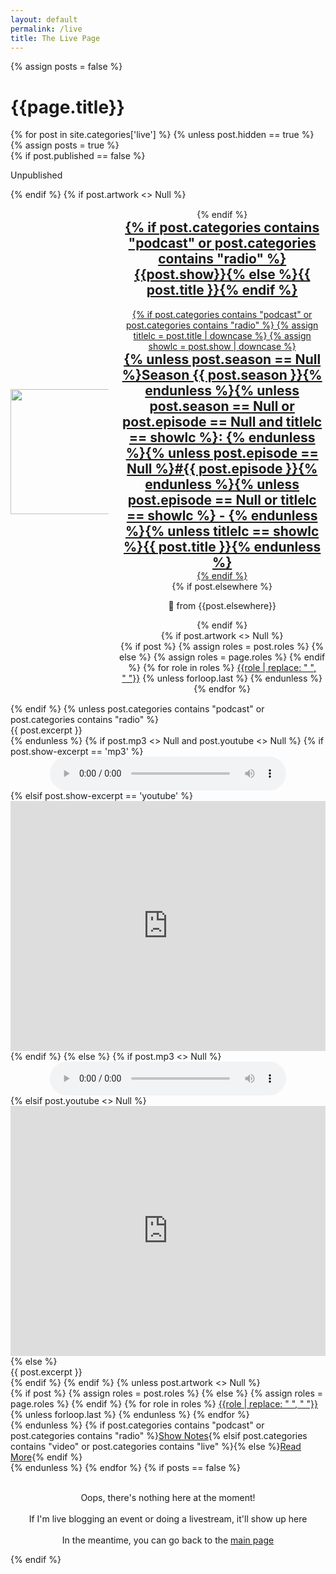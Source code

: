 ```yaml
---
layout: default
permalink: /live
title: The Live Page
---
```

{% assign posts = false %}
<h1>{{page.title}}</h1>
<div class="posts">
  {% for post in site.categories['live'] %}
  {% unless post.hidden == true %}
  {% assign posts = true %}
<article style="{% if post.categories contains "video" %}background-color: rgb(81, 180, 250); {% elsif post.categories contains "podcast" or post.categories contains "radio" %}background-color: rgb(138, 234, 146); {% elsif post.categories contains "update" %}background-color: rgba(255,128,0,0.25); {% endif %}padding: 1em;" class="post">
      {% if post.published == false %}
      <div class="post-unpublished">
        <p class="split">Unpublished</p>
      </div>
      {% endif %}
      {% if post.artwork <> Null %}
      <div style="display: grid; grid-template-columns: repeat(3, minmax(0, 1fr)); text-align: center; grid-gap: 1rem; margin:15px 0">
        <div style="display: flex; flex-direction: column; height: 100%; justify-content: center; align-items: center;"><img height=auto width="200" style="vertical-align:middle;" src="{{post.artwork}}"></div>
        <div style="grid-column-start: 2; grid-column-end: 4; display: flex; flex-direction: column; height: 100%; justify-content: center;">
      {% endif %}
      <a href="{{ site.baseurl }}{{ post.url }}">
        <h1 style="margin-top: 0;">{% if post.categories contains "podcast" or post.categories contains "radio" %}{{post.show}}{% else %}{{ post.title }}{% endif %}</h1>
        {% if post.categories contains "podcast" or post.categories contains "radio" %}
          {% assign titlelc = post.title | downcase %}
          {% assign showlc = post.show | downcase %}
          <h2 style="margin: 0;">{% unless post.season == Null %}Season {{ post.season }}{% endunless %}{% unless post.season == Null or post.episode == Null and titlelc == showlc %}: {% endunless %}{% unless post.episode == Null %}#{{ post.episode }}{% endunless %}{% unless post.episode == Null or titlelc == showlc %} - {% endunless %}{% unless titlelc == showlc %}{{ post.title }}{% endunless %}</h2>
        {% endif %}
      </a>
      <div class="post-elsewhere">
        {% if post.elsewhere %}<p style="text-align: center;">🔀 from {{post.elsewhere}}</p>{% endif %}
      </div>
      {% if post.artwork <> Null %}
      <div class="post-roles">
        {% if post %}
          {% assign roles = post.roles %}
        {% else %}
          {% assign roles = page.roles %}
        {% endif %}
        {% for role in roles %}
          <a href="{{site.baseurl}}/roles/#{{role|slugize}}">{{role | replace: " ", "&nbsp;"}}</a>
          {% unless forloop.last %}&nbsp;{% endunless %}
        {% endfor %}
      </div>
      </div>
        </div>
      {% endif %}
      {% unless post.categories contains "podcast" or post.categories contains "radio" %}
      <div class="entry">
        {{ post.excerpt }}
      </div>
      {% endunless %}
      {% if post.mp3 <> Null and post.youtube <> Null %}
    {% if post.show-excerpt == 'mp3' %}
    <div style="text-align:center">
      <audio controls style="width: 75%;">
        <source src="{{ post.mp3 }}" type="audio/mpeg">
        Your browser does not support the audio element.
      </audio>
      </div>
      {% elsif post.show-excerpt == 'youtube' %}
      <iframe width="100%" height="400em" src="https://www.youtube.com/embed/{{ post.youtube }}" frameborder="0" allow="accelerometer; autoplay; clipboard-write; encrypted-media; gyroscope; picture-in-picture" allowfullscreen></iframe>
      {% endif %}
     {% else %}
      {% if post.mp3 <> Null %}
      <div style="text-align:center">
      <audio controls style="width: 75%;">
        <source src="{{ post.mp3 }}" type="audio/mpeg">
        Your browser does not support the audio element.
      </audio>
      </div>
      {% elsif post.youtube <> Null %}
      <iframe width="100%" height="400em" src="https://www.youtube.com/embed/{{ post.youtube }}" frameborder="0" allow="accelerometer; autoplay; clipboard-write; encrypted-media; gyroscope; picture-in-picture" allowfullscreen></iframe>
      {% else %}
      <div class="entry">
        {{ post.excerpt }}
      </div>
      {% endif %}
      {% endif %}
      {% unless post.artwork <> Null %}
      <div class="post-roles">
        {% if post %}
          {% assign roles = post.roles %}
        {% else %}
          {% assign roles = page.roles %}
        {% endif %}
        {% for role in roles %}
          <a href="{{site.baseurl}}/roles/#{{role|slugize}}">{{role | replace: " ", "&nbsp;"}}</a>
          {% unless forloop.last %}&nbsp;{% endunless %}
        {% endfor %}
      </div>
      {% endunless %}
      {% if post.categories contains "podcast" or post.categories contains "radio" %}<a href="{{ site.baseurl }}{{ post.url }}" class="read-more">Show Notes</a>{% elsif post.categories contains "video" or post.categories contains "live" %}{% else %}<a href="{{ site.baseurl }}{{ post.url }}" class="read-more">Read More</a>{% endif %}
    </article>
  {% endunless %}
  {% endfor %}
  {% if posts == false %}
  <p style="text-align:center;" ><br />Oops, there's nothing here at the moment!<br /><br />If I'm live blogging an event or doing a livestream, it'll show up here<br /><br />In the meantime, you can go back to the <a href="{{ site.baseurl }}/">main page</a></p>
  {% endif %}
